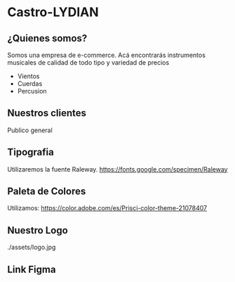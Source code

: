 # Castro-LYDIAN
## ¿Quienes somos?
Somos una empresa de e-commerce. Acá encontrarás instrumentos musicales de calidad de todo tipo y variedad de precios
* Vientos
* Cuerdas
* Percusion

## Nuestros clientes
Publico general

## Tipografia
Utilizaremos la fuente Raleway. https://fonts.google.com/specimen/Raleway

## Paleta de Colores
Utilizamos: https://color.adobe.com/es/Prisci-color-theme-21078407

## Nuestro Logo

./assets/logo.jpg

## Link Figma